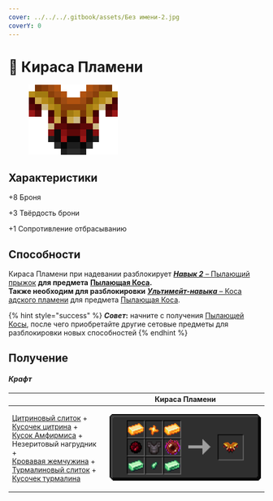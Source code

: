 ```yaml
---
cover: ../../../.gitbook/assets/Без имени-2.jpg
coverY: 0
---
```


# 👕 Кираса Пламени

<figure><img src="../../../.gitbook/assets/flamos-chestplate.png" alt=""><figcaption></figcaption></figure>

## Характеристики

\+8 Броня

\+3 Твёрдость брони

\+1 Сопротивление отбрасыванию

## Способности

Кираса Пламени при надевании разблокирует [_**Навык 2**_ – Пылающий прыжок](kosa-plameni/#sposobnosti) **для предмета** [**Пылающая Коса**](kosa-plameni/)**.**\
**Также необходим для разблокировки** [_**Ультимейт-навыка**_ – Коса адского пламени](kosa-plameni/#sposobnosti) для предмета [Пылающая Коса](kosa-plameni/).

{% hint style="success" %}
_**Совет**_**:** начните с получения [Пылающей Косы](kosa-plameni/), после чего приобретайте другие сетовые предметы для разблокировки новых способностей
{% endhint %}

## Получение

#### _Крафт_

|                                                                                                                                                                                                                                                                                                                                                                                                                                                                                                                                                                               | Кираса Пламени                                                                                              |
| ----------------------------------------------------------------------------------------------------------------------------------------------------------------------------------------------------------------------------------------------------------------------------------------------------------------------------------------------------------------------------------------------------------------------------------------------------------------------------------------------------------------------------------------------------------------------------- | ----------------------------------------------------------------------------------------------------------- |
| <p><a href="../../materialy/metally-i-mineraly/citrinovyi-slitok.md">Цитриновый слиток</a> +<br><a href="../../materialy/metally-i-mineraly/kusochek-citrina.md">Кусочек цитрина</a> +<br><a href="../../materialy/amthirmis_lump.md">Кусок Амфирмиса</a> +<br>Незеритовый нагрудник +<br><a href="../../materialy/blood_pearl_of_teleportation.md">Кровавая жемчужина</a> +<br><a href="../../materialy/metally-i-mineraly/turmalinovyi-slitok.md">Турмалиновый слиток</a> +<br><a href="../../materialy/metally-i-mineraly/kusochek-turmalina.md">Кусочек турмалина</a></p> | <img src="../../../.gitbook/assets/flamos_armor_flamos_chestplate_0.png" alt="Этап 1" data-size="original"> |
